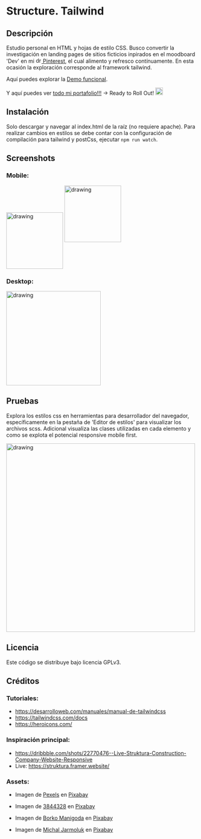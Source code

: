 # Structure. Tailwind

## Descripción

Estudio personal en HTML y hojas de estilo CSS. Busco convertir la investigación en landing pages de sitios ficticios inpirados en el moodboard 'Dev' en mi [<img src="https://cdn2.iconfinder.com/data/icons/social-media-2285/512/1_Pinterest_colored_svg-512.png" alt="drawing" width="15"/> Pinterest](https://pin.it/5y19mMg), el cual alimento y refresco contínuamente. En esta ocasión la exploración corresponde al framework tailwind.

Aquí puedes explorar la [Demo funcional](https://jonnathan.site/portfolio/Structure-Tailwind/index.html).

Y aquí puedes ver [todo mi portafolio!!!](https://jonnathan.site) -> Ready to Roll Out! <img src="src/assets/images/smart-glasses.png" alt="geek" width="20"/>

## Instalación

Solo descargar y navegar al index.html de la raíz (no requiere apache). Para realizar cambios en estilos se debe contar con la configuración de compilación para tailwind y postCss, ejecutar ```npm run watch```.

## Screenshots

### Mobile:

<img align="center" src="src/assets/images/screenshots/screenshot_2.png" alt="drawing" width="150"/>
<img src="src/assets/images/screenshots/screenshot_3.png" alt="drawing" width="150"/>


### Desktop:
<img align="center" src="src/assets/images/screenshots/screenshot_1.png" alt="drawing" width="250"/>


## Pruebas

Explora los estilos css en herramientas para desarrollador del navegador, específicamente en la pestaña de 'Editor de estilos' para visualizar los archivos scss. Adicional visualiza las clases utilizadas en cada elemento y como se explota el potencial responsive mobile first.

<img align="center" src="src/assets/images/screenshots/screenshot_4.png" alt="drawing" width="500"/>


## Licencia

Este código se distribuye bajo licencia GPLv3.


## Créditos

### Tutoriales:
- https://desarrolloweb.com/manuales/manual-de-tailwindcss
- https://tailwindcss.com/docs
- https://heroicons.com/


### Inspiración principal:
- https://dribbble.com/shots/22770476--Live-Struktura-Construction-Company-Website-Responsive
- Live: https://struktura.framer.website/

### Assets:
- Imagen de <a href="https://pixabay.com/es/users/pexels-2286921/?utm_source=link-attribution&utm_medium=referral&utm_campaign=image&utm_content=2179337">Pexels</a> en <a href="https://pixabay.com/es//?utm_source=link-attribution&utm_medium=referral&utm_campaign=image&utm_content=2179337">Pixabay</a>

- Imagen de <a href="https://pixabay.com/es/users/3844328-3844328/?utm_source=link-attribution&utm_medium=referral&utm_campaign=image&utm_content=1857175">3844328</a> en <a href="https://pixabay.com/es//?utm_source=link-attribution&utm_medium=referral&utm_campaign=image&utm_content=1857175">Pixabay</a>

- Imagen de <a href="https://pixabay.com/es/users/borevina-9505414/?utm_source=link-attribution&utm_medium=referral&utm_campaign=image&utm_content=3979490">Borko Manigoda</a> en <a href="https://pixabay.com/es//?utm_source=link-attribution&utm_medium=referral&utm_campaign=image&utm_content=3979490">Pixabay</a>

- Imagen de <a href="https://pixabay.com/es/users/jarmoluk-143740/?utm_source=link-attribution&utm_medium=referral&utm_campaign=image&utm_content=1080589">Michal Jarmoluk</a> en <a href="https://pixabay.com/es//?utm_source=link-attribution&utm_medium=referral&utm_campaign=image&utm_content=1080589">Pixabay</a>
